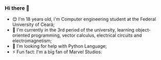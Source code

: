 ### Hi there 👋

- 😊 I’m 18 years old, i'm Computer engineering student at the Federal University of Ceará;
- 🌱 I'm currently in the 3rd period of the university, learning object-oriented programming, vector calculus, electrical circuits and electromagnetism;
- 🤔 I’m looking for help with Python Language;
- ⚡ Fun fact: I'm a big fan of Marvel Studios.
